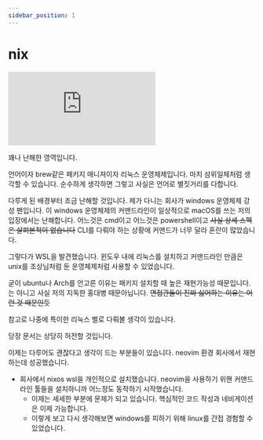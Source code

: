 ```yaml
---
sidebar_position: 1
---
```


# nix

<iframe className="codepen" src="https://www.youtube.com/embed/FJVFXsNzYZQ" title="Nix in 100 Seconds" frameBorder="0" allow="accelerometer; autoplay; clipboard-write; encrypted-media; gyroscope; picture-in-picture; web-share" allowFullScreen></iframe>

꽤나 난해한 영역입니다.

언어이자 brew같은 패키지 매니져이자 리눅스 운영체제입니다. 마치 삼위일체처럼 생각할 수 있습니다. 순수하게 생각하면 그렇고 사실은 언어로 별짓거리를 다합니다.

다루게 된 배경부터 조금 난해할 것입니다. 제가 다니는 회사가 windows 운영체제 강성 팬입니다. 이 windows 운영체제의 커맨드라인이 일상적으로 macOS를 쓰는 저의 입장에서는 난해합니다. 어느것은 cmd이고 어느것은 powershell이고 ~~사실 상세 스펙은 살펴본적이 없습니다~~ CLI를 다뤄야 하는 상황에 커맨드가 너무 달라 혼란이 많았습니다.

그렇다가 WSL을 발견했습니다. 윈도우 내에 리눅스를 설치하고 커맨드라인 만큼은 unix를 조상님처럼 둔 운영체제처럼 사용할 수 있었습니다.

굳이 ubuntu나 Arch를 안고른 이유는 패키지 설치할 때 높은 재현가능성 때문입니다. 는 아니고 사실 저의 지독한 홍대병 때문아닙니다. ~~면접관들이 진짜 싫어하는 이유는 어런 것 때문인듯~~

참고로 나중에 특이한 리눅스 별로 다뤄볼 생각이 있습니다.

당장 문서는 상당히 허전할 것입니다.

이제는 다루어도 괜찮다고 생각이 드는 부분들이 있습니다. neovim 환경 회사에서 재현하는데 성공했습니다.

- 회사에서 nixos wsl을 개인적으로 설치했습니다. neovim을 사용하기 위핸 커맨드라인 툴들을 설치하니까 어느정도 동작하기 시작했습니다.
  - 이제는 세세한 부분에 문제가 되고 있습니다. 핵심적인 코드 작성과 네비게이션은 이제 가능합니다.
  - 이렇게 보고 다시 생각해보면 windows를 피하기 위해 linux를 간접 경험할 수 있었습니다.

